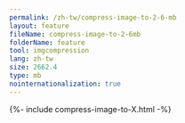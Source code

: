 ```yaml
---
permalink: /zh-tw/compress-image-to-2-6-mb
layout: feature
fileName: compress-image-to-2-6mb
folderName: feature
tool: imgcompression
lang: zh-tw
size: 2662.4
type: mb
nointernationalization: true
---
```

{%- include compress-image-to-X.html -%}
      